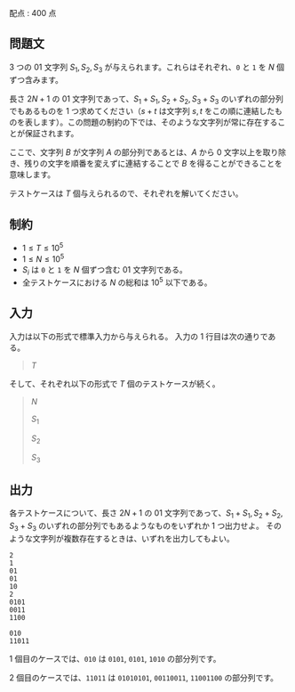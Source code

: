 配点 : $400$ 点

## 問題文

$3$ つの $01$ 文字列 $S_1, S_2, S_3$ が与えられます。これらはそれぞれ、`0` と `1` を $N$ 個ずつ含みます。

長さ $2N+1$ の $01$ 文字列であって、$S_1 + S_1, S_2 + S_2, S_3 + S_3$ のいずれの部分列でもあるものを $1$ つ求めてください（$s+t$ は文字列 $s, t$ をこの順に連結したものを表します）。この問題の制約の下では、そのような文字列が常に存在することが保証されます。

ここで、文字列 $B$ が文字列 $A$ の部分列であるとは、$A$ から $0$ 文字以上を取り除き、残りの文字を順番を変えずに連結することで $B$ を得ることができることを意味します。

テストケースは $T$ 個与えられるので、それぞれを解いてください。

## 制約

- $1 \le T \le 10^5$
- $1\le N \le 10^5$
- $S_i$ は `0` と `1` を $N$ 個ずつ含む $01$ 文字列である。
- 全テストケースにおける $N$ の総和は $10^5$ 以下である。

## 入力

入力は以下の形式で標準入力から与えられる。
入力の $1$ 行目は次の通りである。

> $T$

そして、それぞれ以下の形式で $T$ 個のテストケースが続く。

> $N$
> 
> $S_1$
> 
> $S_2$
> 
> $S_3$

## 出力

各テストケースについて、長さ $2N+1$ の $01$ 文字列であって、$S_1 + S_1, S_2 + S_2, S_3 + S_3$ のいずれの部分列でもあるようなものをいずれか $1$ つ出力せよ。
そのような文字列が複数存在するときは、いずれを出力してもよい。

```input1
2
1
01
01
10
2
0101
0011
1100
```

```output1
010
11011
```

$1$ 個目のケースでは、`010` は `0101`, `0101`, `1010` の部分列です。

$2$ 個目のケースでは、`11011` は `01010101`, `00110011`, `11001100` の部分列です。